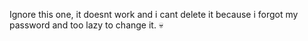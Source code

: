 Ignore this one, it doesnt work and i cant delete it because i forgot my password and too lazy to change it. 💀
